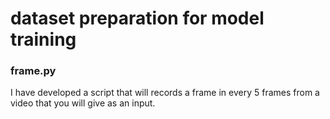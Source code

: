 # dataset preparation for model training

### frame.py
I have developed a script that will records a frame in every 5 frames from a video that you will give as an input.
